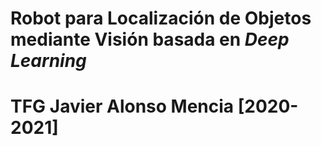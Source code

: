 # Robot para Localización de Objetos mediante Visión basada en _Deep Learning_
# TFG Javier Alonso Mencia [2020-2021]
